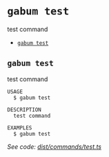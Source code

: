 `gabum test`
============

test command

* [`gabum test`](#gabum-test)

## `gabum test`

test command

```
USAGE
  $ gabum test

DESCRIPTION
  test command

EXAMPLES
  $ gabum test
```

_See code: [dist/commands/test.ts](https://github.com/Galitan-dev/Gabum/blob/v1.7.0/dist/commands/test.ts)_
